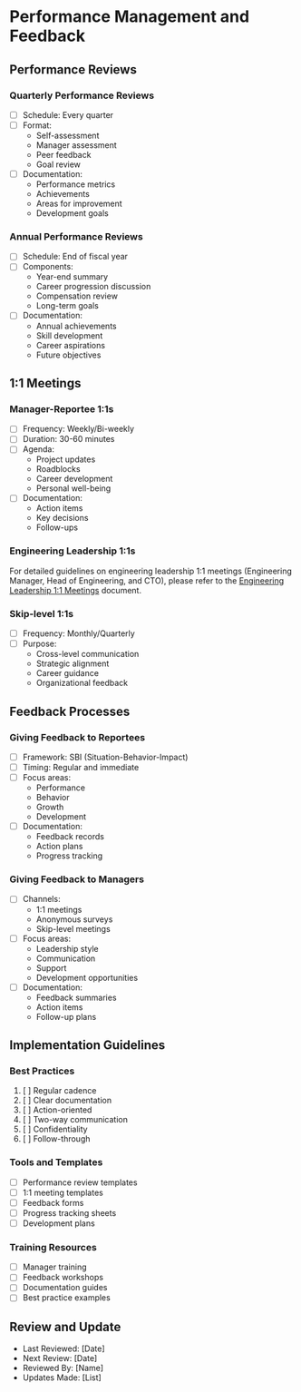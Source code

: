 # Performance Management and Feedback

## Performance Reviews
### Quarterly Performance Reviews
- [ ] Schedule: Every quarter
- [ ] Format: 
  - Self-assessment
  - Manager assessment
  - Peer feedback
  - Goal review
- [ ] Documentation:
  - Performance metrics
  - Achievements
  - Areas for improvement
  - Development goals

### Annual Performance Reviews
- [ ] Schedule: End of fiscal year
- [ ] Components:
  - Year-end summary
  - Career progression discussion
  - Compensation review
  - Long-term goals
- [ ] Documentation:
  - Annual achievements
  - Skill development
  - Career aspirations
  - Future objectives

## 1:1 Meetings
### Manager-Reportee 1:1s
- [ ] Frequency: Weekly/Bi-weekly
- [ ] Duration: 30-60 minutes
- [ ] Agenda:
  - Project updates
  - Roadblocks
  - Career development
  - Personal well-being
- [ ] Documentation:
  - Action items
  - Key decisions
  - Follow-ups

### Engineering Leadership 1:1s
For detailed guidelines on engineering leadership 1:1 meetings (Engineering Manager, Head of Engineering, and CTO), please refer to the [Engineering Leadership 1:1 Meetings](../engineering_leadership/engineering_leadership_1on1s.md) document.

### Skip-level 1:1s
- [ ] Frequency: Monthly/Quarterly
- [ ] Purpose:
  - Cross-level communication
  - Strategic alignment
  - Career guidance
  - Organizational feedback

## Feedback Processes
### Giving Feedback to Reportees
- [ ] Framework: SBI (Situation-Behavior-Impact)
- [ ] Timing: Regular and immediate
- [ ] Focus areas:
  - Performance
  - Behavior
  - Growth
  - Development
- [ ] Documentation:
  - Feedback records
  - Action plans
  - Progress tracking

### Giving Feedback to Managers
- [ ] Channels:
  - 1:1 meetings
  - Anonymous surveys
  - Skip-level meetings
- [ ] Focus areas:
  - Leadership style
  - Communication
  - Support
  - Development opportunities
- [ ] Documentation:
  - Feedback summaries
  - Action items
  - Follow-up plans

## Implementation Guidelines
### Best Practices
1. [ ] Regular cadence
2. [ ] Clear documentation
3. [ ] Action-oriented
4. [ ] Two-way communication
5. [ ] Confidentiality
6. [ ] Follow-through

### Tools and Templates
- [ ] Performance review templates
- [ ] 1:1 meeting templates
- [ ] Feedback forms
- [ ] Progress tracking sheets
- [ ] Development plans

### Training Resources
- [ ] Manager training
- [ ] Feedback workshops
- [ ] Documentation guides
- [ ] Best practice examples

## Review and Update
- Last Reviewed: [Date]
- Next Review: [Date]
- Reviewed By: [Name]
- Updates Made: [List] 
